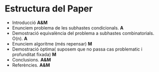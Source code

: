 # Estructura del Paper
- Introducció **A&M**
- Enunciem problema de les subhastes condicionals. **A**
- Demostració equivalència del problema a subhastes combinatorials. O(n). **A**
- Enunciem algoritme (més repensar) **M**
- Demostració òptima( suposem  que no passa cas problematic i profunditat fixada) **M**
- Conclusions. **A&M**
- Referències. **A&M**
